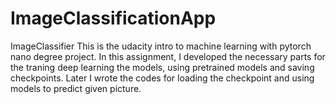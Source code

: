 # ImageClassificationApp
ImageClassifier
This is the udacity intro to machine learning with pytorch nano degree project.
In this assignment, I developed the necessary parts for the traning deep learning the models, using pretrained models and saving checkpoints.
Later I wrote the codes for loading the checkpoint and using models to predict given picture.

